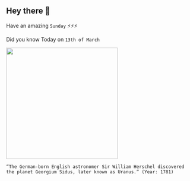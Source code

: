 ## Hey there 👋
Have an amazing `Sunday` ⚡⚡⚡

Did you know Today on `13th of March`
 
 [<img src="https://inteng-storage.s3.amazonaws.com/images/JULY/sizes/Uranus_md.jpg" width="300" />](https://www.space.com/17432-william-herschel.html#:~:text=Herschel%20lobbied%20to%20name%20the,the%20position%20of%20court%20astronomer.) 
 ```
“The German-born English astronomer Sir William Herschel discovered the planet Georgium Sidus, later known as Uranus.” (Year: 1781)
```
